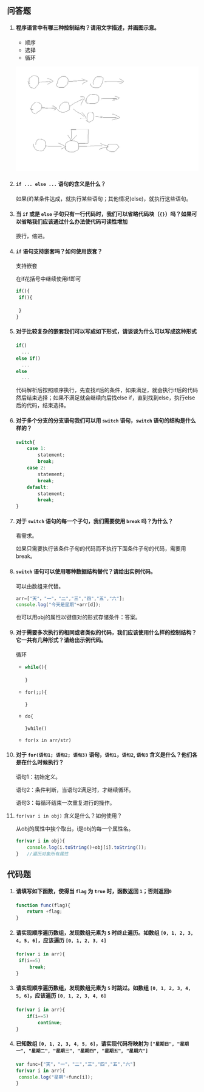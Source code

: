 ## 问答题

1. #### 程序语言中有哪三种控制结构？请用文字描述，并画图示意。

   - 顺序
   - 选择
   - 循环

   ![控制结构](29.JavaScript流程控制语句.assets/控制结构.png)

2. #### `if ... else ...` 语句的含义是什么？

   如果(if)某条件达成，就执行某些语句；其他情况(else)，就执行这些语句。

3. #### 当 `if` 或是 `else` 子句只有一行代码时，我们可以省略代码块（`{}`）吗？如果可以省略我们应该通过什么办法使代码可读性增加

   换行，缩进。

4. #### `if` 语句支持嵌套吗？如何使用嵌套？

   支持嵌套

   在if花括号中继续使用if即可

   ```javascript
   if(){
   	if(){
   		
   	}
   }
   ```

5. #### 对于比较复杂的嵌套我们可以写成如下形式，请谈谈为什么可以写成这种形式

   ```javascript
   if()
     ...
   else if()
     ...
   else
     ...
   ```

   代码解析后按照顺序执行，先查找if后的条件，如果满足，就会执行if后的代码然后结束选择；如果不满足就会继续向后找else if，直到找到else，执行else后的代码，结束选择。

6. #### 对于多个分支的分支语句我们可以用 `switch` 语句，`switch` 语句的结构是什么样的？

   ```javascript
   switch{
       case 1:
           statement;
           break;
       case 2:
           statement;
           break;
       default:
           statement;
           break;
   }
   ```

7. #### 对于 `switch` 语句的每一个子句，我们需要使用 `break` 吗？为什么？

   看需求。

   如果只需要执行该条件子句的代码而不执行下面条件子句的代码，需要用break。

8. #### `switch` 语句可以使用哪种数据结构替代？请给出实例代码。

   可以由数组来代替。

   ```javascript
   arr=["天"，"一"，"二","三","四","五","六"];
   console.log("今天是星期"+arr[d]);
   ```

   也可以用obj的属性以键值对的形式存储条件：答案。

9. #### 对于需要多次执行的相同或者类似的代码，我们应该使用什么样的控制结构？它一共有几种形式？请给出示例代码。

   循环

   - ```javascript
     while(){
     
     }
     ```

   - ```
     for(;;){
     
     }
     ```

   - ```
     do{
     
     }while()
     ```

   - ```
     for(x in arr/str)
     ```

10. #### 对于 `for(语句1; 语句2; 语句3)` 语句，`语句1`，`语句2`, `语句3` 含义是什么？他们各是在什么时候执行？

    语句1：初始定义。

    语句2：条件判断，当语句2满足时，才继续循环。

    语句3：每循环结束一次重复进行的操作。

11. `for(var i in obj)` 含义是什么？如何使用？

    从obj的属性中挨个取出，i是obj的每一个属性名。

    ```javascript
    for(var i in obj){
    	console.log(i.toString()+obj[i].toString());
    }	//遍历对象所有属性
    ```

    

## 代码题

1. #### 请填写如下函数，使得当 `flag` 为 `true` 时，函数返回 `1`；否则返回`0`

   ```javascript
   function func(flag){
       return +flag;
   }
   ```

2. #### 请实现顺序遍历数组，发现数组元素为 `5` 时终止遍历。如数组 `[0, 1, 2, 3, 4, 5, 6]`，应该遍历 `[0, 1, 2, 3, 4]`

   ```javascript
   for(var i in arr){
   	if(i==5)
   		break;
   }
   ```

3. #### 请实现顺序遍历数组，发现数组元素为 `5` 时跳过。如数组 `[0, 1, 2, 3, 4, 5, 6]`，应该遍历 `[0, 1, 2, 3, 4, 6]`

   ```javascript
   for(var i in arr){
       if(i==5)
           continue;
   }
   ```

4. #### 已知数组 `[0, 1, 2, 3, 4, 5, 6]`，请实现代码将映射为 `["星期日", "星期一", "星期二", "星期三", "星期四", "星期五", "星期六"]`

   ```javascript
   var func=["天"，"一"，"二","三","四","五","六"]
   for(var i in arr){
   	console.log("星期"+func[i]);
   }
   ```

   

